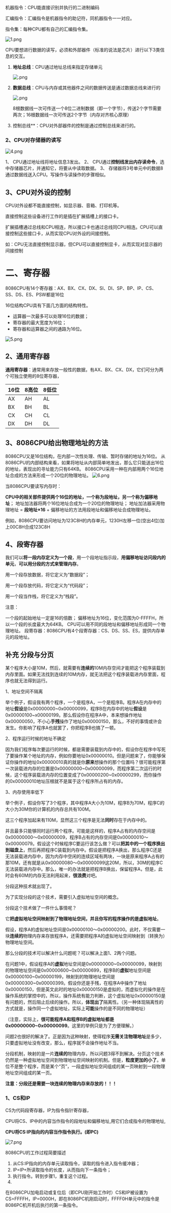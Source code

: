 机器指令：CPU能直接识别并执行的二进制编码

汇编指令：汇编指令是机器指令的助记符，同机器指令一一对应。

指令集：每种CPU都有自己的汇编指令集。

![1.png](./images/1.png)



CPU要想进行数据的读写，必须和外部器件（标准的说法是芯片）进行以下3类信息的交互。

1. **地址总线**：CPU通过地址总线来指定存储单元

   ![.png](./images/2.png)

2. **数据总线**：CPU与内存或其他器件之间的数据传送是通过数据总线来进行的

   ![.png](./images/3.png)

   8根数据线一次可传送一个8位二进制数据（即一个字节），传送2个字节需要两次；16根数据线一次可传送2个字节（内存对齐核心原理）

3. 控制总线**：CPU对外部器件的控制是通过控制总线来进行的。



### 2、CPU对存储器的读写

![4.png](./images/4.png)

1、 CPU通过地址线将地址信息3发出。
2、 CPU通过**控制线发出内存读命令**，选中存储器芯片，并通知它，将要从中读取数据。
3、 存储器将3号单元中的数据8通过数据线送入CPU。写操作与读操作的步骤相似。



## 3、CPU对外设的控制
CPU对外设都不能直接控制，如显示器、音箱、打印机等。

直接控制这些设备进行工作的是插在扩展插槽上的接口卡。

扩展插槽通过总线和CPU相连，所以接口卡也通过总线同CPU相连。CPU可以直接控制这些接口卡，从而实现CPU对外设的间接控制。

如：CPU无法直接控制显示器，但CPU可以直接控制显卡，从而实现对显示器的间接控制


# 二、寄存器

8086CPU有14个寄存器：AX、BX、CX、DX、SI、DI、SP、BP、IP、CS、SS、DS、ES、PSW都是16位

16位结构CPU具有下面几方面的结构特性。

- 运算器一次最多可以处理16位的数据；
- 寄存器的最大宽度为16位；
- 寄存器和运算器之间的通路为16位。

![5.png](./images/5.png)



## 2、通用寄存器

**通用寄存器**：通常用来存放一般性的数据，有AX、BX、CX、DX，它们可分为两个可独立使用的8位寄存器，

| 16位 | 8高位 | 8低位 |
| ---- | ----- | ----- |
| AX   | AH    | AL    |
| BX   | BH    | BL    |
| CX   | CH    | CL    |
| DX   | DH    | DL    |



## 3、8086CPU给出物理地址的方法

8086CPU又是16位结构，在内部一次性处理、传输、暂时存储的地址为16位。
从8086CPU的内部结构来看，如果将地址从内部简单地发出，那么它只能送出16位的地址，表现出的寻址能力只有64KB。
8086CPU采用一种在内部用两个16位地址合成的方法来形成一个20位的物理地址。
![6.png](./images/6.png)

当8086CPU要读写内存时：

**CPU中的相关部件提供两个16位的地址，一个称为段地址，另一个称为偏移地址**；
地址加法器将两个16位地址合成为一个20位的物理地址；
地址加法器采用物理地址 = **段地址×16** + 偏移地址的方法用段地址和偏移地址合成物理地址。

例如，8086CPU要访问地址为123C8H的内存单元，1230H左移一位(空出4位)加上00C8H合成123C8H


## 4、段寄存器
我们可以**将一段内存定义为一个段**，用一个段地址指示段，**用偏移地址访问段内的单元**，**可以用分段的方式来管理内存**。

用一个段存放数据，将它定义为“数据段”；

用一个段存放代码，将它定义为“代码段”；

用一个段当作栈，将它定义为“栈段”。



注意：

一个段的起始地址一定是16的倍数；
偏移地址为16位，变化范围为0-FFFFH，所以一个段的长度最大为64KB。
CPU可以用不同的段地址和偏移地址形成同一个物理地址。
段寄存器：8086CPU有4个段寄存器：CS、DS、SS、ES，提供内存单元的段地址。



## 补充  分段与分页

某个程序大小是10M，然后，就需要有**连续的**10M内存空间才能把这个程序装载到内存里面。如果无法找到连续的10M内存，就无法把这个程序装载进内存里面，程序也就无法得到运行。

1、地址空间不隔离

举个例子，假设我有两个程序，一个是程序A，一个是程序B。程序A在内存中的地址**假设**是0x00000000~0x00000099，程序B在内存中的地址**假设**是0x00000100~x00000199。那么假设你在程序A中，本来想操作地址0x00000050，不小心**手残**操作了地址0x00000150，那么，不好的事情或许会发生。你影响了程序A也就罢了，你把程序B也搞了一顿。



2、程序运行时候的地址不确定

因为我们程序每次要运行的时候，都是需要装载到内存中的，假设你在程序中写死了要操作某个地址的内存，例如你要地址0x00000010。但是问题来了，你能够保证你操作的地址0x00000010真的就是你**原来**想操作的那个位置吗？很可能程序第一次装载进内存的位置是0x00000000~0x00000099，而程序第二次运行的时候，这个程序装载进内存的位置变成了0x00000200~0x00000299，而你操作的0x00000010地址压根就不是属于这个程序所占有的内存。



3、内存使用率低下

举个例子，假设你写了3个程序，其中程序A大小为10M，程序B为70M，程序C的大小为30M你的计算机的内存总共有100M。

这三个程序加起来有110M，显然这三个程序是无法**同时**存在于内存中的。

并且最多只能够同时运行两个程序。可能是这样的，程序A占有的内存空间是0x00000000～0x00000009，程序B占有的内存空间是0x00000010～0x00000079。假设这个时候程序C要运行该怎么做？可以**把其中的一个程序换出到磁盘上**，然后再把程序C装载到内存中。假设是把程序A换出，那么程序C还是无法装载进内存中，因为内存中空闲的连续区域有两块，一块是原来程序A占有的那10M，还有就是从0x00000080～0x00000099这20M，所以，30M的程序C无法装载进内存中。那么，唯一的办法就是把程序B换出，保留程序A，但是，此时会有60M的内存无法利用起来，**很浪费**对吧。





分段这种技术就出现了。

为了实现分段的这个技术，需要引入虚拟地址空间的概念。



分段这个技术做了一件什么事情呢？

它**把虚拟地址空间映射到了物理地址空间，并且你写的程序操作的是虚拟地址**。

假设，程序A的虚拟地址空间是0x00000100～0x00000200。此时，不仅需要一块**连续的**物理内存来存放程序A，还需要把程序A的虚拟地址空间映射到（转换为）物理地址空间。



那么分段的技术可以解决什么问题呢？可以解决上面1、2两个问题。

在问题1中，假设程序A的**虚拟**地址空间是0x00000000~0x00000099，映射到的物理地址空间是0x00000600~0x00000699，程序B的**虚拟**地址空间是0x00000100~0x00000199，映射到的物理地址空间是0x00000300~0x00000399。假设你还是手残，在程序A中操作了地址0x00000150，但是英文此时的地址0x00000150是虚拟的，而虚拟化的操作是在操作系统的掌控中的，所以，操作系统有能力判断，这个虚拟地址0x00000150是有问题的，然后阻止后续的操作。所以，**体现出了**隔离性。（另一种体现隔离性的方式就是，操作同一个虚拟地址，实际上**可能**操作的是不同的物理地址）

（注意，实际上，**很可能程序A和程序B的虚拟地址都是0x00000000~0x00000099**。这里的举例只是为了方便理解。）

问题2也很好的解决了。正是因为这种映射，使得程序**无需关注物理地址**是多少，只要虚拟地址没有改变，那么，程序就不会操作地址不当。



分段机制，映射的是一片**连续的**物理内存，所以问题3得不到解决。分页这个技术仍然是一种虚拟地址空间到物理地址空间映射的机制。但是，**粒度更加的小了**。单位不是整个程序，而是某个“页”，一段虚拟地址空间组成的某一页映射到一段物理地址空间组成的某一页。



**注意：分段还是需要一块连续的物理内存来存放的！！！**



### 1、CS和IP

CS为代码段寄存器，IP为指令指针寄存器，

CPU将CS、IP中的内容当作指令的段地址和偏移地址,用它们合成指令的物理地址,

**CPU将CS:IP指向的内容当作指令执行。(即PC)**

![7.png](./images/7.png)

8086CPU的工作过程简要描述

1. 从CS:IP指向的内存单元读取指令，读取的指令进入指令缓冲器；
2. IP=IP+所读取指令的长度，从而指向下一条指令；
3. 执行指令。转到步骤1，重复这个过程。
4. 

在8086CPU加电启动或复位后（即CPU刚开始工作时）CS和IP被设置为CS=FFFFH，IP=0000H，即在8086PC机刚启动时，FFFF0H单元中的指令是8086PC机开机后执行的第一条指令。

